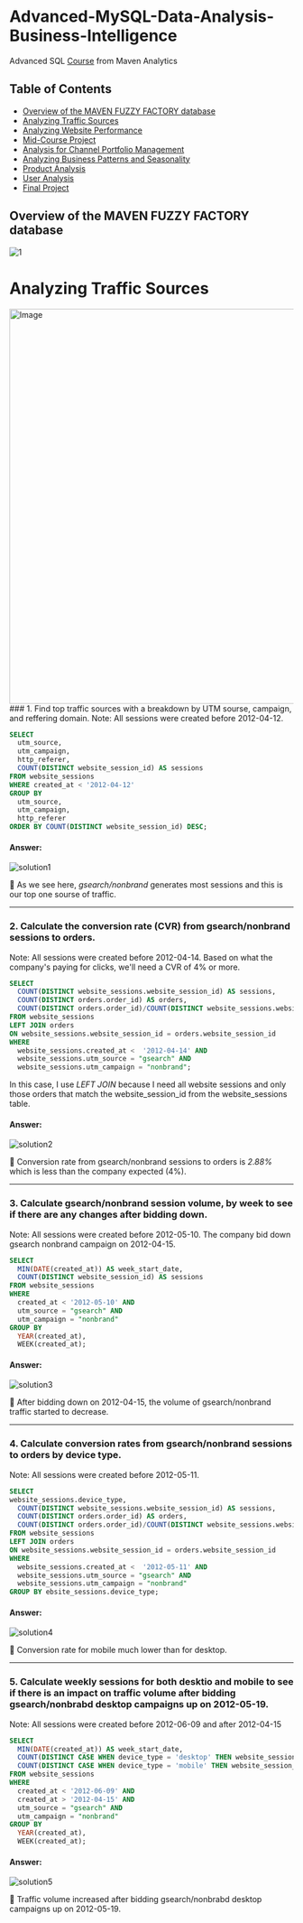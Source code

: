 # Advanced-MySQL-Data-Analysis-Business-Intelligence
Advanced SQL [Course](https://www.udemy.com/course/advanced-sql-mysql-for-analytics-business-intelligence/) from Maven Analytics

## Table of Contents
- [Overview of the MAVEN FUZZY FACTORY database](#overview-of-the-maven-fuzzy-factory-database)
- [Analyzing Traffic Sources](#analyzing-traffic-sources)
- [Analyzing Website Performance](#case-study-2)
- [Mid-Course Project](#case-study-3)
- [Analysis for Channel Portfolio Management](#case-study-4)
- [Analyzing Business Patterns and Seasonality](#case-study-5)
- [Product Analysis](#case-study-6)
- [User Analysis](#case-study-7)
- [Final Project](#case-study-8)

## Overview of the MAVEN FUZZY FACTORY database 
![1](https://user-images.githubusercontent.com/78378801/137518189-e91059a1-e3d2-4865-9aa0-154f6804cae5.jpg)

# Analyzing Traffic Sources 
<img src="https://user-images.githubusercontent.com/78378801/137519315-3f13c0d0-fc2b-4f92-9a75-8e8a9d1f8f5b.jpg" alt="Image" width="700">
### 1. Find top traffic sources with a breakdown by UTM sourse, campaign, and reffering domain. 
Note: All sessions were created before 2012-04-12.

````sql
SELECT 
  utm_source,
  utm_campaign,
  http_referer,
  COUNT(DISTINCT website_session_id) AS sessions
FROM website_sessions
WHERE created_at < '2012-04-12'
GROUP BY 
  utm_source, 
  utm_campaign, 
  http_referer
ORDER BY COUNT(DISTINCT website_session_id) DESC; 
````

#### Answer:
![solution1](https://user-images.githubusercontent.com/78378801/143680461-209d8cb8-2f8d-4472-87ae-bdeb8f02ebe4.jpg)

📌 As we see here, *gsearch/nonbrand* generates most sessions and this is our top one sourse of traffic. 
***

### 2. Calculate the conversion rate (CVR) from gsearch/nonbrand sessions to orders.
Note: All sessions were created before 2012-04-14. Based on what the company's paying for clicks, we'll need a CVR of 4% or more.

````sql
SELECT 
  COUNT(DISTINCT website_sessions.website_session_id) AS sessions,
  COUNT(DISTINCT orders.order_id) AS orders,
  COUNT(DISTINCT orders.order_id)/COUNT(DISTINCT website_sessions.website_session_id) AS session_to_order_conv_rate
FROM website_sessions
LEFT JOIN orders
ON website_sessions.website_session_id = orders.website_session_id
WHERE 
  website_sessions.created_at <  '2012-04-14' AND 
  website_sessions.utm_source = "gsearch" AND
  website_sessions.utm_campaign = "nonbrand";
````
In this case, I use *LEFT JOIN* because I need all website sessions and only those orders that match the website_session_id from the website_sessions table. 

#### Answer:
![solution2](https://user-images.githubusercontent.com/78378801/143682416-13b3fc03-ee8e-4bf2-bdb2-2dd5553af6cc.jpg)

📌 Conversion rate from gsearch/nonbrand sessions to orders is *2.88%* which is less than the company expected (4%). 
***

### 3. Calculate gsearch/nonbrand session volume, by week to see if there are any changes after bidding down. 
Note: All sessions were created before 2012-05-10. The company bid down gsearch nonbrand campaign on 2012-04-15.

````sql
SELECT
  MIN(DATE(created_at)) AS week_start_date,
  COUNT(DISTINCT website_session_id) AS sessions
FROM website_sessions
WHERE 
  created_at < '2012-05-10' AND 
  utm_source = "gsearch" AND
  utm_campaign = "nonbrand"
GROUP BY 
  YEAR(created_at),
  WEEK(created_at);
````

#### Answer:
![solution3](https://user-images.githubusercontent.com/78378801/143768110-1b6f5f07-cbab-4eb7-9442-86d93a700937.jpg)

📌 After bidding down on 2012-04-15, the volume of gsearch/nonbrand traffic started to decrease.
***

### 4. Calculate conversion rates from gsearch/nonbrand sessions to orders by device type.
Note: All sessions were created before 2012-05-11. 

````sql
SELECT 
website_sessions.device_type,
  COUNT(DISTINCT website_sessions.website_session_id) AS sessions,
  COUNT(DISTINCT orders.order_id) AS orders,
  COUNT(DISTINCT orders.order_id)/COUNT(DISTINCT website_sessions.website_session_id) AS conv_rt
FROM website_sessions
LEFT JOIN orders
ON website_sessions.website_session_id = orders.website_session_id
WHERE 
  website_sessions.created_at <  '2012-05-11' AND 
  website_sessions.utm_source = "gsearch" AND
  website_sessions.utm_campaign = "nonbrand"
GROUP BY ebsite_sessions.device_type;
````

#### Answer:
![solution4](https://user-images.githubusercontent.com/78378801/143779267-14f7deb1-e913-4e68-970b-139b88f2a225.jpg)

📌 Conversion rate for mobile much lower than for desktop.
***

### 5. Calculate weekly sessions for both desktio and mobile to see if there is an impact on traffic volume after bidding gsearch/nonbrabd desktop campaigns up on 2012-05-19.
Note: All sessions were created before 2012-06-09 and after 2012-04-15

````sql
SELECT 
  MIN(DATE(created_at)) AS week_start_date,
  COUNT(DISTINCT CASE WHEN device_type = 'desktop' THEN website_session_id ELSE NULL END) as dtop_sessions,
  COUNT(DISTINCT CASE WHEN device_type = 'mobile' THEN website_session_id ELSE NULL END) as mob_sessions
FROM website_sessions
WHERE 
  created_at < '2012-06-09' AND
  created_at > '2012-04-15' AND
  utm_source = "gsearch" AND
  utm_campaign = "nonbrand"
GROUP BY
  YEAR(created_at),
  WEEK(created_at);
````

#### Answer:
![solution5](https://user-images.githubusercontent.com/78378801/143780528-a92e7f10-e4f2-447b-b69c-a622f03814c4.jpg)

📌 Traffic volume increased after bidding gsearch/nonbrabd desktop campaigns up on 2012-05-19.
